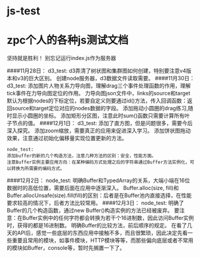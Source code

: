 # js-test
zpc个人的各种js测试文档
===========
坚持就是胜利！
别忘记运行index.js作为服务器



####11月28日：
    d3_test:
    d3弄清了树状图和集群图如何创建，特别要注意v4版本和v3的巨大区别。
    创建node服务器，d3数据文件读取需要。
####11月30日：
    d3_test:
    添加图片人物关系力导向图，理解drag三个事件处理函数的作用，理解tick事件在力导向图定位的作用。
    力导向图json文件中，links的source和target默认为根据nodes的下标定位，若要自定义则要通过id()方法，传入回调函数：返回source和target定位对应的nodes数据的字段。
    添加拖动小圆圈的drag练习,随时显示小圆圈的坐标。
    添加矩形分区图，注意此时sum()函数只需要计算所有叶子节点的值。
####12月1日：
    d3_test:
    添加了直方图，但是问题很多，需要今后深入探究。
    添加zoom缩放，需要真正的应用来促进深入学习。
    添加饼状图拖动效果，注意通过初始化偏移量实现位置更新的方法。

    node_test:
    添加buffer的新的几个构造方法，注意几种方法的区别：安全，性能方面。
    注意Buffer实例主要应用方向：在某种编码方式处理之后的字符串通过Buffer方法实例化，可以转换为所需要的编码方式。
####12月2日：
    node_test:
    明确Buffer和TypedArray的关系，大端小端在16位数据时的高低位置，需要后面在应用中逐渐深入。
    Buffer.alloc(size, fill)和Buffer.allocUnsafe(size).fill(fill)的区别：后者是在Buffer池内直接选择，在性能要求较高的情况下，后者方法比较常用。
####12月3日：
    node_test:
    明确了Buffer的几个构造函数，通过new Buffer()构造实例的方法已经被废弃。
    要注意：在Buffer实例中的任何字符都会转换为若干个16进制数，因此访问Buffer实例时，获得的都是16进制数。
    明确Buffer的比较方法，前后顺序的规定。
    在看了几天的API后，感觉一些底层的东西应用中接触不多，而且很繁琐，因此决定先看一些重要且常用的模块，如事件模块，HTTP模块等等，而那些偏向底层或者不常用的模块如Buffer，console等，暂时先搁置一下了。


